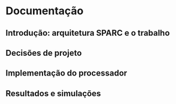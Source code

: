 # Documentação
## Introdução: arquitetura SPARC e o trabalho
## Decisões de projeto
## Implementação do processador
## Resultados e simulações
